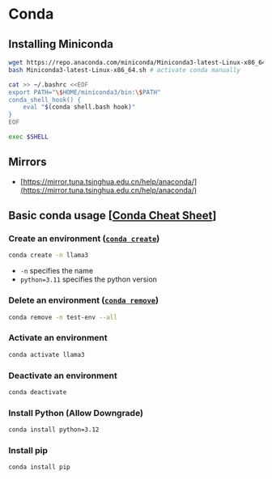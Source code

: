 # Conda

## Installing Miniconda

```sh
wget https://repo.anaconda.com/miniconda/Miniconda3-latest-Linux-x86_64.sh # or use mirrors
bash Miniconda3-latest-Linux-x86_64.sh # activate conda manually

cat >> ~/.bashrc <<EOF
export PATH="\$HOME/miniconda3/bin:\$PATH"
conda_shell_hook() {
    eval "$(conda shell.bash hook)"
}
EOF

exec $SHELL
```

## Mirrors

* [https://mirror.tuna.tsinghua.edu.cn/help/anaconda/](https://mirror.tuna.tsinghua.edu.cn/help/anaconda/)

## Basic conda usage [[Conda Cheat Sheet](https://docs.conda.io/projects/conda/en/4.6.0/_downloads/52a95608c49671267e40c689e0bc00ca/conda-cheatsheet.pdf)]

### Create an environment ([`conda create`](https://docs.conda.io/projects/conda/en/latest/commands/create.html))

```sh
conda create -n llama3
```

* `-n` specifies the name
* `python=3.11` specifies the python version

### Delete an environment ([`conda remove`](https://docs.conda.io/projects/conda/en/latest/commands/remove.html))

```sh
conda remove -n test-env --all
```

### Activate an environment

```sh
conda activate llama3
```

### Deactivate an environment

```sh
conda deactivate
```

### Install Python (Allow Downgrade)

```sh
conda install python=3.12
```

### Install pip

```sh
conda install pip
```

